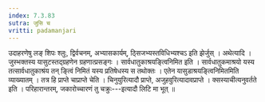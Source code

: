 ```yaml
---
index: 7.3.83
sutra: जुसि च
vritti: padamanjari
---
```


 उदाहरणेषु लङ् शिपः श्लुः, द्विर्वचनम्, अभ्यासकार्यम्, ठ्सिजभ्यस्तविधिभ्यश्चऽ इति झेर्जुस् । अथेत्यादि । जुस्भक्तस्य यासुटस्तद्ग्रहणेन ग्रहणात्प्रसङ्गः । सार्वधातुकाश्रयङ्त्विनिमित इति । सार्वधातुकमाश्रयो यस्य तत्सार्वधातुकाश्रंय तन् ङ्त्विं निमितं यस्य प्रतिषेधस्य स तथोक्तः । एतेन यासुडाश्रयङ्त्विनिमितमिति व्याख्यातम् । तत्र हि प्राप्ते चाप्राप्ते चेति । चिनुयुरित्यादौ प्राप्ते, अजुहवुरित्यादावप्राप्ते । क्सस्याचीत्यनुवर्तते इति । परिहारान्तरम्, जकारोच्चारणं तु चक्रुः---इत्यादौ लिटि मा भूत् ॥